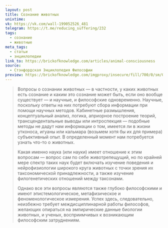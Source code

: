 ```yaml
---
layout: post
title: Сознание животных
unixtime: 
vk: https://vk.com/wall-199052526_481
telegram: https://t.me/reducing_suffering/232
tags:
  - сознание
  - животные
meta_tags:
  - статьи
  - энциклопедии
link_to: https://brickofknowledge.com/articles/animal-consciousness
source:
  - Стэнфордская Энциклопедия Философии
preview: https://brickofknowledge.com/imgproxy/insecure/fill/700/0/sm/0/plain/local:///c7bfff6f61241d2580c6e4299a31fad9.jpeg
---
```

>Вопросы о сознании животных — в частности, у каких животных есть сознание и каким это сознание может быть, если оно вообще существует — и научные, и философские одновременно. Научные, поскольку ответы на них потребуют сбора информации при помощи научных методов. Кабинетные размышления, концептуальный анализ, логика, априорное построение теорий, трансцендентальные выводы или интроспекция — подобные методы не дадут нам информации о том, имеется ли в жизни утконоса, игуаны или кальмара (возьмем хотя бы их для примера) субъективный опыт. В определенный момент нам потребуется узнать что-то о животных.
>
>Какая именно наука (или науки) имеет отношение к этим вопросам — вопрос сам по себе животрепещущий, но по крайней мере спектр таких наук будет включать изучение поведения и нейрофизиологии широкого круга животных с точки зрения их таксономической принадлежности, а также изучение филогенетических отношений между таксонами.
>
>Однако все эти вопросы являются также глубоко философскими и имеют эпистемологическое, метафизическое и феноменологическое измерения. Успех здесь, следовательно, неизбежно требует междисциплинарной работы философов, желающих опираться на эмпирические данные биологии животных, и ученых, восприимчивых к возникающим философским затруднениям.